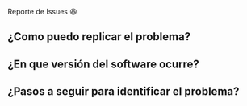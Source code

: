Reporte de Issues 😆

## ¿Como puedo replicar el problema?

## ¿En que versión del software ocurre?

## ¿Pasos a seguir para identificar el problema?
